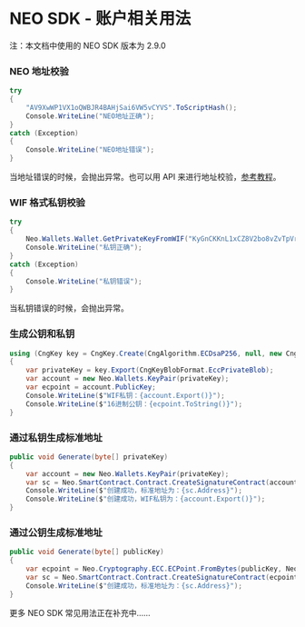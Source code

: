# NEO SDK - 账户相关用法

注：本文档中使用的 NEO SDK 版本为 2.9.0

### NEO 地址校验

```c#
try
{
    "AV9XwWP1VX1oQWBJR4BAHjSai6VW5vCYVS".ToScriptHash();
    Console.WriteLine("NEO地址正确");
}
catch (Exception)
{
    Console.WriteLine("NEO地址错误");
}
```

当地址错误的时候，会抛出异常。也可以用 API 来进行地址校验，[参考教程](../../node/cli/latest-version/api/validateaddress.html)。

### WIF 格式私钥校验

```c#
try
{
    Neo.Wallets.Wallet.GetPrivateKeyFromWIF("KyGnCKKnL1xCZ8V2bo8vZvTpVrwAGnAXTmRqBEwA5JG2mqdgfgSx");
    Console.WriteLine("私钥正确");
}
catch (Exception)
{
    Console.WriteLine("私钥错误");
}
```

当私钥错误的时候，会抛出异常。

### 生成公钥和私钥

```c#
using (CngKey key = CngKey.Create(CngAlgorithm.ECDsaP256, null, new CngKeyCreationParameters { ExportPolicy = CngExportPolicies.AllowPlaintextArchiving }))
{
    var privateKey = key.Export(CngKeyBlobFormat.EccPrivateBlob);
    var account = new Neo.Wallets.KeyPair(privateKey);
    var ecpoint = account.PublicKey;
    Console.WriteLine($"WIF私钥：{account.Export()}");
    Console.WriteLine($"16进制公钥：{ecpoint.ToString()}");
}
```

### 通过私钥生成标准地址

```c#
public void Generate(byte[] privateKey)
{
    var account = new Neo.Wallets.KeyPair(privateKey);
    var sc = Neo.SmartContract.Contract.CreateSignatureContract(account.PublicKey);
    Console.WriteLine($"创建成功，标准地址为：{sc.Address}");
    Console.WriteLine($"创建成功，WIF私钥为：{account.Export()}");
}
```

### 通过公钥生成标准地址

```c#
public void Generate(byte[] publicKey)
{
    var ecpoint = Neo.Cryptography.ECC.ECPoint.FromBytes(publicKey, Neo.Cryptography.ECC.ECCurve.Secp256r1);
    var sc = Neo.SmartContract.Contract.CreateSignatureContract(ecpoint);
    Console.WriteLine($"创建成功，标准地址为：{sc.Address}");
}
```



更多 NEO SDK 常见用法正在补充中……
